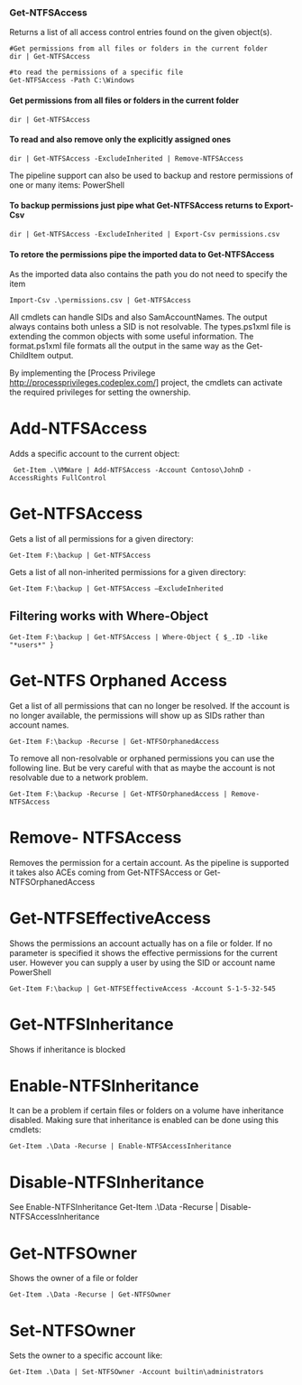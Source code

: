 ### Get-NTFSAccess
Returns a list of all access control entries found on the given object(s).

    #Get permissions from all files or folders in the current folder
    dir | Get-NTFSAccess

    #to read the permissions of a specific file
    Get-NTFSAccess -Path C:\Windows

#### Get permissions from all files or folders in the current folder

    dir | Get-NTFSAccess

#### To read and also remove only the explicitly assigned ones

    dir | Get-NTFSAccess -ExcludeInherited | Remove-NTFSAccess

The pipeline support can also be used to backup and restore permissions of one or many items:
PowerShell

#### To backup permissions just pipe what Get-NTFSAccess returns to Export-Csv

    dir | Get-NTFSAccess -ExcludeInherited | Export-Csv permissions.csv

#### To retore the permissions pipe the imported data to Get-NTFSAccess

As the imported data also contains the path you do not need to specify the item

    Import-Csv .\permissions.csv | Get-NTFSAccess

All cmdlets can handle SIDs and also SamAccountNames. The output always contains both unless a SID is not resolvable.
The types.ps1xml file is extending the common objects with some useful information. The format.ps1xml file formats all the output in the same way as the Get-ChildItem output.

By implementing the [Process Privilege http://processprivileges.codeplex.com/] project, the cmdlets can activate the required privileges for setting the ownership.


# Add-NTFSAccess

Adds a specific account to the current object: 

     Get-Item .\VMWare | Add-NTFSAccess -Account Contoso\JohnD -AccessRights FullControl

# Get-NTFSAccess

Gets a list of all permissions for a given directory:

    Get-Item F:\backup | Get-NTFSAccess

Gets a list of all non-inherited permissions for a given directory:

    Get-Item F:\backup | Get-NTFSAccess –ExcludeInherited


## Filtering works with Where-Object

    Get-Item F:\backup | Get-NTFSAccess | Where-Object { $_.ID -like "*users*" }

# Get-NTFS Orphaned  Access

Get a list of all permissions that can no longer be resolved. If the account is no longer available, the permissions will show up as SIDs rather than account names.

    Get-Item F:\backup -Recurse | Get-NTFSOrphanedAccess

To remove all non-resolvable or orphaned permissions you can use the following line. But be very careful with that as maybe the account is not resolvable due to a network problem.

    Get-Item F:\backup -Recurse | Get-NTFSOrphanedAccess | Remove-NTFSAccess

# Remove- NTFSAccess

Removes the permission for a certain account. As the pipeline is supported it takes also ACEs coming from Get-NTFSAccess or Get-NTFSOrphanedAccess


# Get-NTFSEffectiveAccess

Shows the permissions an account actually has on a file or folder. If no parameter is specified it shows the effective permissions for the current user. However you can supply a user by using the SID or account name
PowerShell

    Get-Item F:\backup | Get-NTFSEffectiveAccess -Account S-1-5-32-545

# Get-NTFSInheritance
Shows if inheritance is blocked

# Enable-NTFSInheritance
It can be a problem if certain files or folders on a volume have inheritance disabled. Making sure that inheritance is enabled can be done using this cmdlets:

    Get-Item .\Data -Recurse | Enable-NTFSAccessInheritance

# Disable-NTFSInheritance
See Enable-NTFSInheritance
    Get-Item .\Data -Recurse | Disable-NTFSAccessInheritance

# Get-NTFSOwner
Shows the owner of a file or folder

    Get-Item .\Data -Recurse | Get-NTFSOwner

# Set-NTFSOwner
Sets the owner to a specific account like:

    Get-Item .\Data | Set-NTFSOwner -Account builtin\administrators
